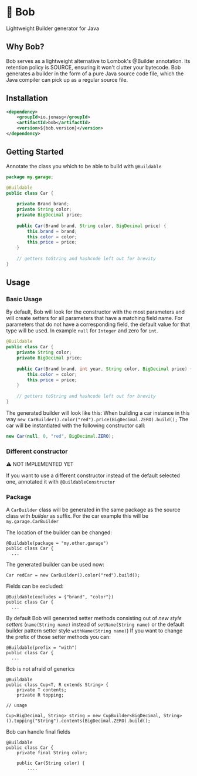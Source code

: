 # 👷‍ Bob
Lightweight Builder generator for Java

## Why Bob?

Bob serves as a lightweight alternative to Lombok's @Builder annotation. Its retention policy is SOURCE, ensuring it won't clutter your bytecode. Bob generates a builder in the form of a pure Java source code file, which the Java compiler can pick up as a regular source file.

## Installation

```xml
<dependency>
    <groupId>io.jonasg</groupId>
    <artifactId>bob</artifactId>
    <version>${bob.version}</version>
</dependency>
```

## Getting Started

Annotate the class you which to be able to build with `@Buildable`
    
```java
package my.garage;

@Buildable
public class Car {
	
    private Brand brand;
    private String color;
    private BigDecimal price;
	
    public Car(Brand brand, String color, BigDecimal price) {
        this.brand = brand;
        this.color = color;
        this.price = price;
    }
    
    // getters toString and hashcode left out for brevity
}
```

## Usage

### Basic Usage

By default,
Bob will look for the constructor with the most parameters
and will create setters for all parameters that have a matching field name. 
For parameters
that do not have a corresponding field, the default value for that type will be used.
In example `null` for `Integer` and zero for `int`.

```java
@Buildable
public class Car {
    private String color;
    private BigDecimal price;
    
    public Car(Brand brand, int year, String color, BigDecimal price) {
        this.color = color;
        this.price = price;
    }
    
    // getters toString and hashcode left out for brevity
}
```

The generated builder will look like this:
When building a car instance in this way `new CarBuilder().color("red").price(BigDecimal.ZERO).build();`
The car will be instantiated with the following constructor call:

```java
new Car(null, 0, "red", BigDecimal.ZERO);
```

### Different constructor

⚠️ NOT IMPLEMENTED YET

If you want to use a different constructor instead of the default selected one, annotated it with `@BuildableConstructor`

### Package
    
A `CarBuilder` class will be generated in the same package as the source class with *builder* as suffix.
For the car example this will be `my.garage.CarBuilder`

The location of the builder can be changed:

    @Buildable(package = "my.other.garage")
    public class Car {
      ...
            
The generated builder can be used now:

    Car redCar = new CarBuilder().color("red").build();

Fields can be excluded:

    @Buildable(excludes = {"brand", "color"})
    public class Car {
      ...
      
By default Bob will generated setter methods consisting out of *new style setters* (`name(String name)` instead of `setName(String name)` or the default builder pattern setter style `withName(String name)`)
If you want to change the prefix of those setter methods you can:

    @Buildable(prefix = "with")
    public class Car {
      ...      
      
Bob is not afraid of generics

    @Buildable
    public class Cup<T, R extends String> {
        private T contents;
        private R topping;
        
    // usage
    
    Cup<BigDecimal, String> string = new CupBuilder<BigDecimal, String>().topping("String").contents(BigDecimal.ZERO).build();
    
Bob can handle final fields    

    @Buildable
    public class Car {
        private final String color; 
        
        public Car(String color) {
            ....
